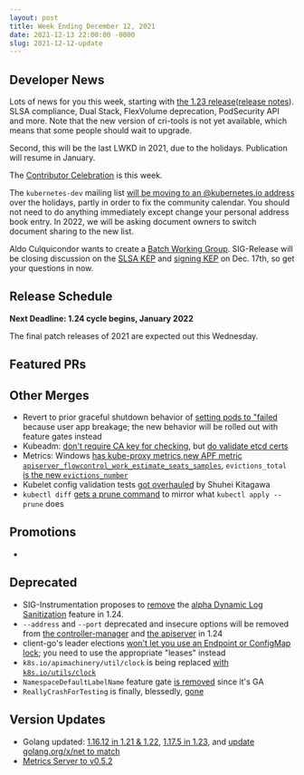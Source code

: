 ```yaml
---
layout: post
title: Week Ending December 12, 2021
date: 2021-12-13 22:00:00 -0000
slug: 2021-12-12-update
---
```


## Developer News

Lots of news for you this week, starting with [the 1.23 release](https://kubernetes.io/blog/2021/12/07/kubernetes-1-23-release-announcement/)([release notes](https://github.com/kubernetes/kubernetes/blob/master/CHANGELOG/CHANGELOG-1.23.md#changelog-since-v1220)). SLSA compliance, Dual Stack, FlexVolume deprecation, PodSecurity API and more.  Note that the new version of cri-tools is not yet available, which means that some people should wait to upgrade.

Second, this will be the last LWKD in 2021, due to the holidays.  Publication will resume in January.

The [Contributor Celebration](https://www.kubernetes.dev/events/kcc2021/) is this week.

The `kubernetes-dev` mailing list [will be moving to an @kubernetes.io address](https://groups.google.com/g/kubernetes-dev/c/jiFUzxqFXro) over the holidays, partly in order to fix the community calendar. You should not need to do anything immediately except change your personal address book entry.  In 2022, we will be asking document owners to switch document sharing to the new list.

Aldo Culquicondor wants to create a [Batch Working Group](https://groups.google.com/g/kubernetes-dev/c/NZq744NzwWw).  SIG-Release will be closing discussion on the [SLSA KEP](https://github.com/kubernetes/enhancements/pull/3051) and [signing KEP](https://github.com/kubernetes/enhancements/pull/3061) on Dec. 17th, so get your questions in now.  

## Release Schedule

**Next Deadline: 1.24 cycle begins, January 2022**

The final patch releases of 2021 are expected out this Wednesday.

## Featured PRs


## Other Merges

* Revert to prior graceful shutdown behavior of [setting pods to "failed](https://github.com/kubernetes/kubernetes/pull/106901) because user app breakage; the new behavior will be rolled out with feature gates instead
* Kubeadm: [don't require CA key for checking](https://github.com/kubernetes/kubernetes/pull/106854), but [do validate etcd certs](https://github.com/kubernetes/kubernetes/pull/106891)
* Metrics: Windows [has kube-proxy metrics](https://github.com/kubernetes/kubernetes/pull/106581),[new APF metric `apiserver_flowcontrol_work_estimate_seats_samples`](https://github.com/kubernetes/kubernetes/pull/106628), `evictions_total` [is the new `evictions_number`](https://github.com/kubernetes/kubernetes/pull/106366)
* Kubelet config validation tests [got overhauled](https://github.com/kubernetes/kubernetes/pull/105360) by Shuhei Kitagawa
* `kubectl diff` [gets a prune command](https://github.com/kubernetes/kubernetes/pull/105164) to mirror what `kubectl apply --prune` does

## Promotions

*

## Deprecated

* SIG-Instrumentation proposes to [remove](https://groups.google.com/g/kubernetes-dev/c/xhQuwdd2Smw) the [alpha Dynamic Log Sanitization](https://github.com/kubernetes/enhancements/issues/1753) feature in 1.24.
* `--address` and `--port` deprecated and insecure options will be removed from [the controller-manager](https://github.com/kubernetes/kubernetes/pull/106860) and [the apiserver](https://github.com/kubernetes/kubernetes/pull/106859) in 1.24
* client-go's leader elections [won't let you use an Endpoint or ConfigMap lock](https://github.com/kubernetes/kubernetes/pull/106852); you need to use the appropriate "leases" instead
* `k8s.io/apimachinery/util/clock` is being replaced [with `k8s.io/utils/clock`](https://github.com/kubernetes/kubernetes/pull/106850)
* `NamespaceDefaultLabelName` feature gate [is removed](https://github.com/kubernetes/kubernetes/pull/106838) since it's GA
* `ReallyCrashForTesting` is finally, blessedly, [gone](https://github.com/kubernetes/kubernetes/pull/101719)

## Version Updates

* Golang updated: [1.16.12 in 1.21 & 1.22](https://github.com/kubernetes/kubernetes/pull/106982), [1.17.5 in 1.23](https://github.com/kubernetes/kubernetes/pull/106835), and [update golang.org/x/net to match](https://github.com/kubernetes/kubernetes/pull/106961)
* [Metrics Server to v0.5.2](https://github.com/kubernetes/kubernetes/pull/106492)
